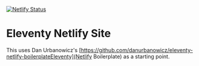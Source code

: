 [![Netlify Status](https://api.netlify.com/api/v1/badges/bbf28a84-4bdb-407b-a2fa-32628d27fa3d/deploy-status)](https://app.netlify.com/sites/eleventy-netlify-boilerplate/deploys)

# Eleventy Netlify Site

This uses Dan Urbanowicz's [https://github.com/danurbanowicz/eleventy-netlify-boilerplateEleventy](Netlify Boilerplate) as a starting point.